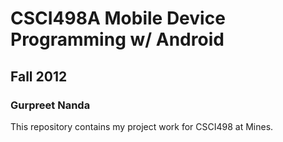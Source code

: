# CSCI498A Mobile Device Programming w/ Android
## Fall 2012
### Gurpreet Nanda
This repository contains my project work for CSCI498 at Mines.
